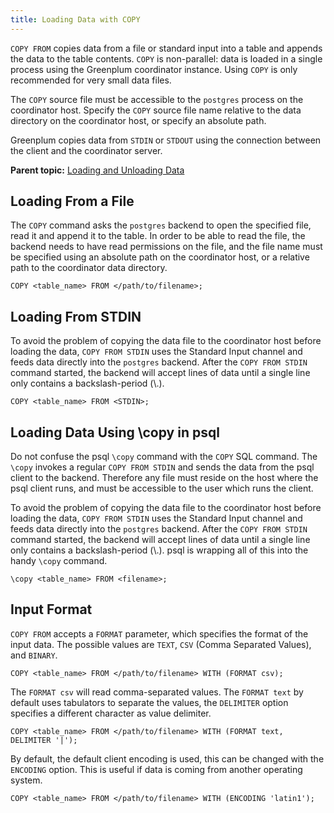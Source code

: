 ```yaml
---
title: Loading Data with COPY 
---
```


`COPY FROM` copies data from a file or standard input into a table and appends the data to the table contents. `COPY` is non-parallel: data is loaded in a single process using the Greenplum coordinator instance. Using `COPY` is only recommended for very small data files.

The `COPY` source file must be accessible to the `postgres` process on the coordinator host. Specify the `COPY` source file name relative to the data directory on the coordinator host, or specify an absolute path.

Greenplum copies data from `STDIN` or `STDOUT` using the connection between the client and the coordinator server.

**Parent topic:** [Loading and Unloading Data](../../load/topics/g-loading-and-unloading-data.html)

## <a id="topic1"></a>Loading From a File 

The `COPY` command asks the `postgres` backend to open the specified file, read it and append it to the table. In order to be able to read the file, the backend needs to have read permissions on the file, and the file name must be specified using an absolute path on the coordinator host, or a relative path to the coordinator data directory.

```
COPY <table_name> FROM </path/to/filename>;
```

## <a id="topic2"></a>Loading From STDIN 

To avoid the problem of copying the data file to the coordinator host before loading the data, `COPY FROM STDIN` uses the Standard Input channel and feeds data directly into the `postgres` backend. After the `COPY FROM STDIN` command started, the backend will accept lines of data until a single line only contains a backslash-period \(\\.\).

```
COPY <table_name> FROM <STDIN>;
```

## <a id="topic3"></a>Loading Data Using \\copy in psql 

Do not confuse the psql `\copy` command with the `COPY` SQL command. The `\copy` invokes a regular `COPY FROM STDIN` and sends the data from the psql client to the backend. Therefore any file must reside on the host where the psql client runs, and must be accessible to the user which runs the client.

To avoid the problem of copying the data file to the coordinator host before loading the data, `COPY FROM STDIN` uses the Standard Input channel and feeds data directly into the `postgres` backend. After the `COPY FROM STDIN` command started, the backend will accept lines of data until a single line only contains a backslash-period \(\\.\). psql is wrapping all of this into the handy `\copy` command.

```
\copy <table_name> FROM <filename>;
```

## <a id="topic4"></a>Input Format 

`COPY FROM` accepts a `FORMAT` parameter, which specifies the format of the input data. The possible values are `TEXT`, `CSV` \(Comma Separated Values\), and `BINARY`.

```
COPY <table_name> FROM </path/to/filename> WITH (FORMAT csv);
```

The `FORMAT csv` will read comma-separated values. The `FORMAT text` by default uses tabulators to separate the values, the `DELIMITER` option specifies a different character as value delimiter.

```
COPY <table_name> FROM </path/to/filename> WITH (FORMAT text, DELIMITER '|');
```

By default, the default client encoding is used, this can be changed with the `ENCODING` option. This is useful if data is coming from another operating system.

```
COPY <table_name> FROM </path/to/filename> WITH (ENCODING 'latin1');
```

